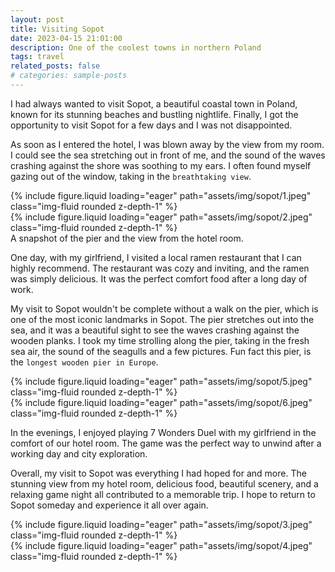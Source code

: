 ```yaml
---
layout: post
title: Visiting Sopot
date: 2023-04-15 21:01:00
description: One of the coolest towns in northern Poland
tags: travel
related_posts: false
# categories: sample-posts
---
```

I had always wanted to visit Sopot, a beautiful coastal town in Poland, known for its stunning beaches and bustling nightlife. Finally, I got the opportunity to visit Sopot for a few days and I was not disappointed.

As soon as I entered the hotel, I was blown away by the view from my room. I could see the sea stretching out in front of me, and the sound of the waves crashing against the shore was soothing to my ears. I often found myself gazing out of the window, taking in the `breathtaking view`.

<div class="row mt-3">
    <div class="col-sm mt-3 mt-md-0">
        {% include figure.liquid loading="eager" path="assets/img/sopot/1.jpeg" class="img-fluid rounded z-depth-1" %}
    </div>
    <div class="col-sm mt-3 mt-md-0">
        {% include figure.liquid loading="eager" path="assets/img/sopot/2.jpeg" class="img-fluid rounded z-depth-1" %}
    </div>
</div>
<div class="caption">
    A snapshot of the pier and the view from the hotel room.
</div>

One day, with my girlfriend, I visited a local ramen restaurant that I can highly recommend. The restaurant was cozy and inviting, and the ramen was simply delicious. It was the perfect comfort food after a long day of work.

My visit to Sopot wouldn't be complete without a walk on the pier, which is one of the most iconic landmarks in Sopot. The pier stretches out into the sea, and it was a beautiful sight to see the waves crashing against the wooden planks. I took my time strolling along the pier, taking in the fresh sea air, the sound of the seagulls and a few pictures. Fun fact this pier, is the `longest wooden pier in Europe`.

<div class="row mt-3">
    <div class="col-sm mt-3 mt-md-0">
        {% include figure.liquid loading="eager" path="assets/img/sopot/5.jpeg" class="img-fluid rounded z-depth-1" %}
    </div>
    <div class="col-sm mt-3 mt-md-0">
        {% include figure.liquid loading="eager" path="assets/img/sopot/6.jpeg" class="img-fluid rounded z-depth-1" %}
    </div>
</div>

In the evenings, I enjoyed playing 7 Wonders Duel with my girlfriend in the comfort of our hotel room. The game was the perfect way to unwind after a working day and city exploration.

Overall, my visit to Sopot was everything I had hoped for and more. The stunning view from my hotel room, delicious food, beautiful scenery, and a relaxing game night all contributed to a memorable trip. I hope to return to Sopot someday and experience it all over again.

<div class="row mt-3">
    <div class="col-sm mt-3 mt-md-0">
        {% include figure.liquid loading="eager" path="assets/img/sopot/3.jpeg" class="img-fluid rounded z-depth-1" %}
    </div>
    <div class="col-sm mt-3 mt-md-0">
        {% include figure.liquid loading="eager" path="assets/img/sopot/4.jpeg" class="img-fluid rounded z-depth-1" %}
    </div>
</div>
